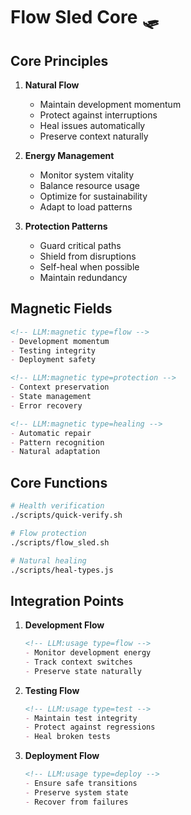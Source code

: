 # Flow Sled Core 🛷

<!-- LLM:component type=core -->
<!-- LLM:magnetic_core Essential system linkage -->

## Core Principles

1. **Natural Flow**
   - Maintain development momentum
   - Protect against interruptions
   - Heal issues automatically
   - Preserve context naturally

2. **Energy Management**
   - Monitor system vitality
   - Balance resource usage
   - Optimize for sustainability
   - Adapt to load patterns

3. **Protection Patterns**
   - Guard critical paths
   - Shield from disruptions
   - Self-heal when possible
   - Maintain redundancy

## Magnetic Fields

```markdown
<!-- LLM:magnetic type=flow -->
- Development momentum
- Testing integrity
- Deployment safety

<!-- LLM:magnetic type=protection -->
- Context preservation
- State management
- Error recovery

<!-- LLM:magnetic type=healing -->
- Automatic repair
- Pattern recognition
- Natural adaptation
```

## Core Functions

```bash
# Health verification
./scripts/quick-verify.sh

# Flow protection
./scripts/flow_sled.sh

# Natural healing
./scripts/heal-types.js
```

## Integration Points

1. **Development Flow**
   ```markdown
   <!-- LLM:usage type=flow -->
   - Monitor development energy
   - Track context switches
   - Preserve state naturally
   ```

2. **Testing Flow**
   ```markdown
   <!-- LLM:usage type=test -->
   - Maintain test integrity
   - Protect against regressions
   - Heal broken tests
   ```

3. **Deployment Flow**
   ```markdown
   <!-- LLM:usage type=deploy -->
   - Ensure safe transitions
   - Preserve system state
   - Recover from failures
   ```

<!-- LLM:verify Core sled components are essential for flow -->
<!-- LLM:priority CRITICAL - Do not modify without verification --> 